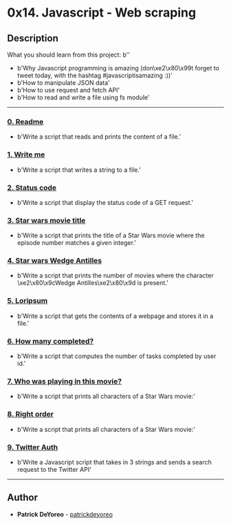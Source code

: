 # 0x14. Javascript - Web scraping

## Description
What you should learn from this project:
b''
* b'Why Javascript programming is amazing (don\xe2\x80\x99t forget to tweet today, with the hashtag #javascriptisamazing :))'
* b'How to manipulate JSON data'
* b'How to use request and fetch API'
* b'How to read and write a file using fs module'

---

### [0. Readme](./0-readme.js)
* b'Write a script that reads and prints the content of a file.'


### [1. Write me](./1-writeme.js)
* b'Write a script that writes a string to a file.'


### [2. Status code](./2-statuscode.js)
* b'Write a script that display the status code of a GET request.'


### [3. Star wars movie title](./3-starwars_title.js)
* b'Write a script that prints the title of a Star Wars movie where the episode number matches a given integer.'


### [4. Star wars Wedge Antilles](./4-starwars_count.js)
* b'Write a script that prints the number of movies where the character \xe2\x80\x9cWedge Antilles\xe2\x80\x9d is present.'


### [5. Loripsum](./5-request_store.js)
* b'Write a script that gets the contents of a webpage and stores it in a file.'


### [6. How many completed?](./6-completed_tasks.js)
* b'Write a script that computes the number of tasks completed by user id.'


### [7. Who was playing in this movie?](./100-starwars_characters.js)
* b'Write a script that prints all characters of a Star Wars movie:'


### [8. Right order](./101-starwars_characters.js)
* b'Write a script that prints all characters of a Star Wars movie:'


### [9. Twitter Auth](./102-search_twitter.js)
* b'Write a Javascript script that takes in 3 strings and sends a search request to the Twitter API'

---

## Author
* **Patrick DeYoreo** - [patrickdeyoreo](https://github.com/patrickdeyoreo)